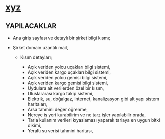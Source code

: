 # [xyz](https://erdemgns.github.io/xyz/)


## YAPILACAKLAR

- Ana giriş sayfası ve detaylı bir şirket bilgi kısmı;
- Şirket domain uzantılı mail, 

  - Kısım detayları; 

    - Açık veriden yolcu uçakları bilgi sistemi,
    - Açık veriden kargo uçakları bilgi sistemi,
    - Açık veriden yolcu gemisi bilgi sistemi, 
    - Açık veriden kargo gemisi bilgi sistemi, 
    - Uydulara ait verilerden özel bir kısım,
    - Uluslararası kargo takip sistemi,
    - Elektrik, su, doğalgaz, internet, kanalizasyon gibi alt yapı sistem haritaları, 
    - Arsa tahmini değer öğrenme, 
    - Nereye iş yeri kurabilirim ve ne tarz işler yapılabilir orada,
    - Tarla kullanım verileri kıyaslaması yaparak tarlaya en uygun bitki dikimi,
    - Yeraltı su verisi tahmini haritası, 
